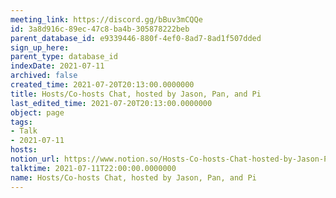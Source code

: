 ```yaml
---
meeting_link: https://discord.gg/bBuv3mCQQe
id: 3a8d916c-89ec-47c8-ba4b-305878222beb
parent_database_id: e9339446-880f-4ef0-8ad7-8ad1f507dded
sign_up_here: 
parent_type: database_id
indexDate: 2021-07-11
archived: false
created_time: 2021-07-20T20:13:00.0000000
title: Hosts/Co-hosts Chat, hosted by Jason, Pan, and Pi
last_edited_time: 2021-07-20T20:13:00.0000000
object: page
tags:
- Talk
- 2021-07-11
hosts: 
notion_url: https://www.notion.so/Hosts-Co-hosts-Chat-hosted-by-Jason-Pan-and-Pi-3a8d916c89ec47c8ba4b305878222beb
talktime: 2021-07-11T22:00:00.0000000
name: Hosts/Co-hosts Chat, hosted by Jason, Pan, and Pi
---
```






